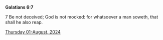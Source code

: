 **Galatians 6:7**

7 Be not deceived; God is not mocked: for whatsoever a man soweth, that shall he also reap.

[Thursday 01-August, 2024](https://getbible.life/kjv/Galatians/6/7)
